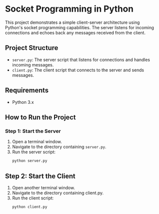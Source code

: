 # Socket Programming in Python

This project demonstrates a simple client-server architecture using Python's socket programming capabilities. The server listens for incoming connections and echoes back any messages received from the client.

## Project Structure

- `server.py`: The server script that listens for connections and handles incoming messages.
- `client.py`: The client script that connects to the server and sends messages.

## Requirements

- Python 3.x

## How to Run the Project

### Step 1: Start the Server

1. Open a terminal window.
2. Navigate to the directory containing `server.py`.
3. Run the server script:
   ```bash
   python server.py
   ```
## Step 2: Start the Client
1. Open another terminal window.
2. Navigate to the directory containing client.py.
3. Run the client script:
    ```bash
    python client.py
    ```
